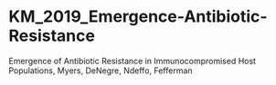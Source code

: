 # KM_2019_Emergence-Antibiotic-Resistance
Emergence of Antibiotic Resistance in Immunocompromised Host Populations, Myers, DeNegre, Ndeffo, Fefferman
